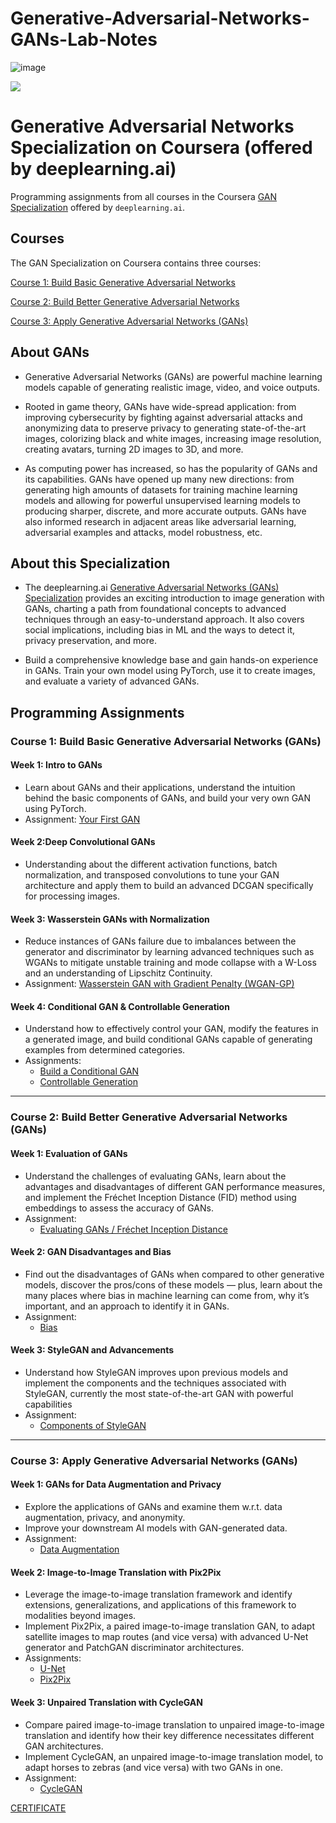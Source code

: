 # Generative-Adversarial-Networks-GANs-Lab-Notes

![image](https://user-images.githubusercontent.com/45831222/185045761-4f266d35-0f79-4e2c-a0fc-e81c5244d71d.png)

![](GAN-banner.jpg)

# Generative Adversarial Networks Specialization on Coursera (offered by deeplearning.ai)

Programming assignments from all courses in the Coursera [GAN Specialization](https://www.deeplearning.ai/generative-adversarial-networks-specialization/) offered by `deeplearning.ai`.

## Courses

The GAN Specialization on Coursera contains three courses:

[Course 1: Build Basic Generative Adversarial Networks](https://www.coursera.org/learn/build-basic-generative-adversarial-networks-gans)

[Course 2: Build Better Generative Adversarial Networks](https://www.coursera.org/learn/build-better-generative-adversarial-networks-gans)

[Course 3: Apply Generative Adversarial Networks (GANs)](https://www.coursera.org/learn/apply-generative-adversarial-networks-gans)

## About GANs

- Generative Adversarial Networks (GANs) are powerful machine learning models capable of generating realistic image, video, and voice outputs. 

- Rooted in game theory, GANs have wide-spread application: from improving cybersecurity by fighting against adversarial attacks and anonymizing data to preserve privacy to generating state-of-the-art images, colorizing black and white images, increasing image resolution, creating avatars, turning 2D images to 3D, and more.   
- As computing power has increased, so has the popularity of GANs and its capabilities. GANs have opened up many new directions: from generating high amounts of datasets for training machine learning models and allowing for powerful unsupervised learning models to producing sharper, discrete, and more accurate outputs. GANs have also informed research in adjacent areas like adversarial learning, adversarial examples and attacks, model robustness, etc.

## About this Specialization

- The deeplearning.ai [Generative Adversarial Networks (GANs) Specialization](https://bit.ly/3bxUX44) provides an exciting introduction to image generation with GANs, charting a path from foundational concepts to advanced techniques through an easy-to-understand approach. It also covers social implications, including bias in ML and the ways to detect it, privacy preservation, and more.

- Build a comprehensive knowledge base and gain hands-on experience in GANs. Train your own model using PyTorch, use it to create images, and evaluate a variety of advanced GANs.

## Programming Assignments

### Course 1: Build Basic Generative Adversarial Networks (GANs)

#### Week 1: Intro to GANs

- Learn about GANs and their applications, understand the intuition behind the basic components of GANs, and build your very own GAN using PyTorch.
- Assignment: [Your First GAN](https://github.com/dileepkanumuri/Generative-Adversarial-Networks-GANs-Specialization/blob/main/1.%20Build%20Basic%20Generative%20Adversarial%20Networks%20(GANs)/1.%20Your%20First%20GAN.ipynb)
	
#### Week 2:Deep Convolutional GANs

- Understanding about the different activation functions, batch normalization, and transposed convolutions to tune your GAN architecture and apply them to build an advanced DCGAN specifically for processing images.

#### Week 3: Wasserstein GANs with Normalization

- Reduce instances of GANs failure due to imbalances between the generator and discriminator by learning advanced techniques such as WGANs to mitigate unstable training and mode collapse with a W-Loss and an understanding of Lipschitz Continuity.
- Assignment: [Wasserstein GAN with Gradient Penalty (WGAN-GP)](https://github.com/dileepkanumuri/Generative-Adversarial-Networks-GANs-Specialization/blob/main/1.%20Build%20Basic%20Generative%20Adversarial%20Networks%20(GANs)/2.%20WGAN.ipynb)

#### Week 4: Conditional GAN & Controllable Generation

- Understand how to effectively control your GAN, modify the features in a generated image, and build conditional GANs capable of generating examples from determined categories.
- Assignments:
	- [Build a Conditional GAN](https://github.com/dileepkanumuri/Generative-Adversarial-Networks-GANs-Specialization/blob/main/1.%20Build%20Basic%20Generative%20Adversarial%20Networks%20(GANs)/3.%20Conditional%20GAN.ipynb)
	- [Controllable Generation](https://github.com/dileepkanumuri/Generative-Adversarial-Networks-GANs-Specialization/blob/main/1.%20Build%20Basic%20Generative%20Adversarial%20Networks%20(GANs)/4.%20Controllable%20Generation.ipynb)

---

### Course 2: Build Better Generative Adversarial Networks (GANs)

#### Week 1: Evaluation of GANs

- Understand the challenges of evaluating GANs, learn about the advantages and disadvantages of different GAN performance measures, and implement the Fréchet Inception Distance (FID) method using embeddings to assess the accuracy of GANs.
- Assignment:
	- [Evaluating GANs / Fréchet Inception Distance](https://github.com/dileepkanumuri/Generative-Adversarial-Networks-GANs-Specialization/blob/main/2.%20Build%20Better%20Generative%20Adversarial%20Networks%20(GANs)/1.%20Fr%C3%A9chet%20Inception%20Distance.ipynb)

#### Week 2: GAN Disadvantages and Bias

- Find out the disadvantages of GANs when compared to other generative models, discover the pros/cons of these models — plus, learn about the many places where bias in machine learning can come from, why it’s important, and an approach to identify it in GANs.
- Assignment:
	- [Bias](https://github.com/dileepkanumuri/Generative-Adversarial-Networks-GANs-Specialization/blob/main/2.%20Build%20Better%20Generative%20Adversarial%20Networks%20(GANs)/2.%20Bias.ipynb)

#### Week 3: StyleGAN and Advancements

- Understand how StyleGAN improves upon previous models and implement the components and the techniques associated with StyleGAN, currently the most state-of-the-art GAN with powerful capabilities
- Assignment:
	- [Components of StyleGAN](https://github.com/dileepkanumuri/Generative-Adversarial-Networks-GANs-Specialization/blob/main/2.%20Build%20Better%20Generative%20Adversarial%20Networks%20(GANs)/3.%20Components%20of%20StyleGAN.ipynb)
	
---
### Course 3: Apply Generative Adversarial Networks (GANs)

#### Week 1: GANs for Data Augmentation and Privacy

- Explore the applications of GANs and examine them w.r.t. data augmentation, privacy, and anonymity.
- Improve your downstream AI models with GAN-generated data.
- Assignment:
	- [Data Augmentation](https://github.com/dileepkanumuri/Generative-Adversarial-Networks-GANs-Specialization/blob/main/3.%20Apply%20Generative%20Adversarial%20Networks%20(GANs)/1.%20Data%20Augmentation)

#### Week 2: Image-to-Image Translation with Pix2Pix

- Leverage the image-to-image translation framework and identify extensions, generalizations, and applications of this framework to modalities beyond images.
- Implement Pix2Pix, a paired image-to-image translation GAN, to adapt satellite images to map routes (and vice versa) with advanced U-Net generator and PatchGAN discriminator architectures.
- Assignments:
	- [U-Net](https://github.com/dileepkanumuri/Generative-Adversarial-Networks-GANs-Specialization/blob/main/3.%20Apply%20Generative%20Adversarial%20Networks%20(GANs)/2.%20U-Net.ipynb)
	- [Pix2Pix](https://github.com/dileepkanumuri/Generative-Adversarial-Networks-GANs-Specialization/blob/main/3.%20Apply%20Generative%20Adversarial%20Networks%20(GANs)/3.%20Pix2Pix.ipynb)

#### Week 3: Unpaired Translation with CycleGAN

- Compare paired image-to-image translation to unpaired image-to-image translation and identify how their key difference necessitates different GAN architectures.
- Implement CycleGAN, an unpaired image-to-image translation model, to adapt horses to zebras (and vice versa) with two GANs in one.
- Assignment:
	- [CycleGAN](https://nbviewer.jupyter.org/github/amanchadha/coursera-gan-specialization/blob/main/C3%20-%20Apply%20Generative%20Adversarial%20Network%20(GAN)/Week%203/C3W3_Assignment.ipynb)
	
[CERTIFICATE](https://www.coursera.org/account/accomplishments/specialization/certificate/G92VWKBBHN68)
